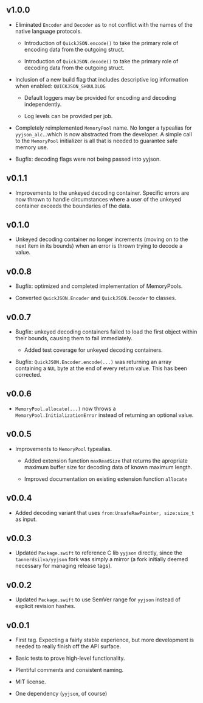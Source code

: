 ## v1.0.0

- Eliminated `Encoder` and `Decoder` as to not conflict with the names of the native language protocols.

	- Introduction of `QuickJSON.encode()` to take the primary role of encoding data from the outgoing struct.

	- Introduction of `QuickJSON.decode()` to take the primary role of decoding data from the outgoing struct.

- Inclusion of a new build flag that includes descriptive log information when enabled: `QUICKJSON_SHOULDLOG`
	
	- Default loggers may be provided for encoding and decoding independently.

	- Log levels can be provided per job.

- Completely reimplemented `MemoryPool` name. No longer a typealias for `yyjson_alc`...which is now abstracted from the developer. A simple call to the `MemoryPool` initializer is all that is needed to guarantee safe memory use.

- Bugfix: decoding flags were not being passed into yyjson.

## v0.1.1

- Improvements to the unkeyed decoding container. Specific errors are now thrown to handle circumstances where a user of the unkeyed container exceeds the boundaries of the data.

## v0.1.0

- Unkeyed decoding container no longer increments (moving on to the next item in its bounds) when an error is thrown trying to decode a value.

## v0.0.8

- Bugfix: optimized and completed implementation of MemoryPools.

- Converted `QuickJSON.Encoder` and `QuickJSON.Decoder` to classes.

## v0.0.7

- Bugfix: unkeyed decoding containers failed to load the first object within their bounds, causing them to fail immediately.

	- Added test coverage for unkeyed decoding containers.
	
- Bugfix: `QuickJSON.Encoder.encode(...)` was returning an array containing a `NUL` byte at the end of every return value. This has been corrected.

## v0.0.6

- `MemoryPool.allocate(...)` now throws a `MemoryPool.InitializationError` instead of returning an optional value.

## v0.0.5

- Improvements to `MemoryPool` typealias.

	- Added extension function `maxReadSize` that returns the apropriate maximum buffer size for decoding data of known maximum length.

	- Improved documentation on existing extension function `allocate`

## v0.0.4

- Added decoding variant that uses `from:UnsafeRawPointer, size:size_t` as input.

## v0.0.3

- Updated `Package.swift` to reference C lib `yyjson` directly, since the `tannerdsilva/yyjson` fork was simply a mirror (a fork initially deemed necessary for managing release tags).

## v0.0.2

- Updated `Package.swift` to use SemVer range for `yyjson` instead of explicit revision hashes.

## v0.0.1

- First tag. Expecting a fairly stable experience, but more development is needed to really finish off the API surface.

- Basic tests to prove high-level functionality.

- Plentiful comments and consistent naming.

- MIT license.

- One dependency (`yyjson`, of course)